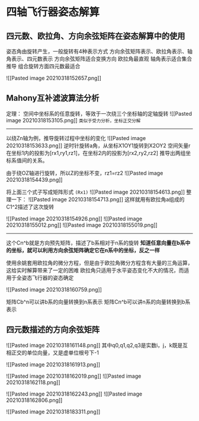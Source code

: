 # 四轴飞行器姿态解算
## 四元数、欧拉角、方向余弦矩阵在姿态解算中的使用
姿态角由旋转产生，一般旋转有4种表示方式
方向余弦矩阵表示、欧拉角表示、轴角表示、四元数表示
方向余弦矩阵适合变换方向
欧拉角最直观
轴角表示适合集合推导
组合旋转方面四元数最适合

![[Pasted image 20210318152657.png]]


## Mahony互补滤波算法分析
定理：
空间中坐标系的任意旋转，等效于一次绕三个坐标轴的定轴旋转
![[Pasted image 20210318153105.png]]
`类似于受力分析，坐标正交分解`

****
以绕Zn轴为例，推导旋转过程中坐标的变化
![[Pasted image 20210318153633.png]]
逆时针旋转a角，从坐标X1OY1旋转到X2OY2
空间矢量r在坐标1内的投影为[rx1,ry1,rz1]，在坐标2内的投影为[rx2,ry2,rz2]
推导出两组坐标系值间的关系。

由于绕OZ轴进行旋转，所以Z的坐标不变，rz1=rz2
![[Pasted image 20210318154439.png]]

将上面三个式子写成矩阵形式
`(Rx1)`
![[Pasted image 20210318154613.png]]
整理一下：
![[Pasted image 20210318154713.png]]
这样就用有欧拉角a组成的C1^2描述了这次旋转

![[Pasted image 20210318154926.png]]
![[Pasted image 20210318155012.png]]
![[Pasted image 20210318155019.png]]
****

这个Cn^b就是方向预先矩阵，描述了b系相对于n系的旋转
**知道任意向量在b系中的坐标，就可以利用方向余弦矩阵确定它在n系中的坐标，反之一样**

使用余姚套用欧拉角的微分方程，但是由于欧拉角微分方程含有大量的三角运算，这给实时解算带来了一定的困难
欧拉角只适用于水平姿态变化不大的情况，而适用于全姿态飞行器的姿态确定

![[Pasted image 20210318160759.png]]

矩阵Cb^n可以讲b系的向量转换到n系表示
矩阵Cn^b可以讲n系的向量转换到b系表示

## 四元数描述的方向余弦矩阵
![[Pasted image 20210318161148.png]]
其中q0,q1,q2,q3是实数i，j，k既是互相正交的单位向量，又是虚单位根号下-1

![[Pasted image 20210318161913.png]]

![[Pasted image 20210318162019.png]]
![[Pasted image 20210318162118.png]]

![[Pasted image 20210318162243.png]]
![[Pasted image 20210318162806.png]]

![[Pasted image 20210318183311.png]]